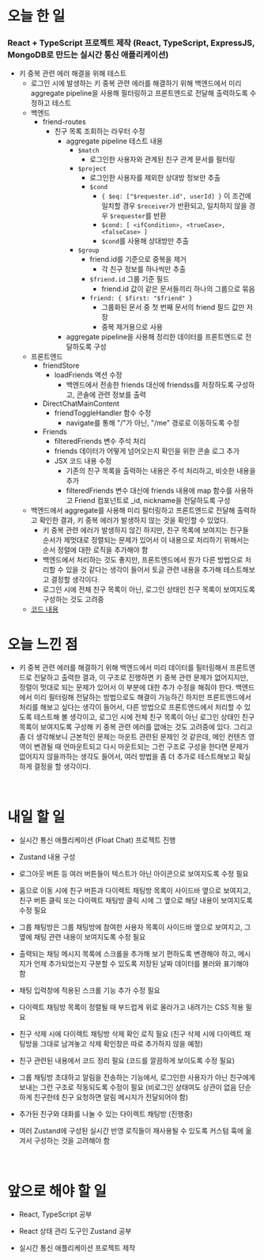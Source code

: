 # 오늘 한 일

### React + TypeScript 프로젝트 제작 (React, TypeScript, ExpressJS, MongoDB로 만드는 실시간 통신 애플리케이션)

- 키 중복 관련 에러 해결을 위해 테스트
  - 로그인 시에 발생하는 키 중복 관련 에러를 해결하기 위해 백엔드에서 미리 aggregate pipeline을 사용해 필터링하고 프론트엔드로 전달해 출력하도록 수정하고 테스트
  - 백엔드
    - friend-routes
      - 친구 목록 조회하는 라우터 수정
        - aggregate pipeline 테스트 내용
          - `$match`
            - 로그인한 사용자와 관계된 친구 관계 문서를 필터링
          - `$project`
            - 로그인한 사용자를 제외한 상대방 정보만 추출
            - `$cond`
              - `{ $eq: ["$requester.id", userId] }` 이 조건에 일치할 경우 `$receiver`가 반환되고, 일치하지 않을 경우 `$requester`를 반환
              - `$cond: [ <ifCondition>, <trueCase>, <falseCase> ]`
              - `$cond`를 사용해 상대방만 추출
          - `$group`
            - friend.id를 기준으로 중복을 제거
              - 각 친구 정보를 하나씩만 추출
            - `$friend.id` 그룹 기준 필드
              - friend.id 값이 같은 문서들끼리 하나의 그룹으로 묶음
            - `friend: { $first: "$friend" }`
              - 그룹화된 문서 중 첫 번째 문서의 friend 필드 값만 저장
              - 중복 제거용으로 사용
        - aggregate pipeline을 사용해 정리한 데이터를 프론트엔드로 전달하도록 구성
  - 프론트엔드
    - friendStore
      - loadFriends 액션 수정
        - 백엔드에서 전송한 friends 대신에 friendss를 저장하도록 구성하고, 콘솔에 관련 정보를 출력
    - DirectChatMainContent
      - friendToggleHandler 함수 수정
        - navigate를 통해 "/"가 아닌, "/me" 경로로 이동하도록 수정
    - Friends
      - filteredFriends 변수 주석 처리
      - friends 데이터가 어떻게 넘어오는지 확인을 위한 콘솔 로그 추가
      - JSX 코드 내용 수정
        - 기존의 친구 목록을 출력하는 내용은 주석 처리하고, 비슷한 내용을 추가
        - filteredFriends 변수 대신에 friends 내용에 map 함수를 사용하고 Friend 컴포넌트로 \_id, nickname을 전달하도록 구성
  - 백엔드에서 aggregate를 사용해 미리 필터링하고 프론트엔드로 전달해 출력하고 확인한 결과, 키 중복 에러가 발생하지 않는 것을 확인할 수 있었다.
    - 키 중복 관련 에러가 발생하지 않긴 하지만, 친구 목록에 보여지는 친구들 순서가 제멋대로 정렬되는 문제가 있어서 이 내용으로 처리하기 위해서는 순서 정렬에 대한 로직을 추가해야 함
    - 백엔드에서 처리하는 것도 좋지만, 프론트엔드에서 뭔가 다른 방법으로 처리할 수 있을 것 같다는 생각이 들어서 토글 관련 내용을 추가해 테스트해보고 결정할 생각이다.
    - 로그인 시에 전체 친구 목록이 아닌, 로그인 상태인 친구 목록이 보여지도록 구성하는 것도 고려중
  - [코드 내용](https://github.com/jeongsangtae/float-chat/commit/14f47c0456c5867bfbfd5b4359a9e448197aceec)

# 오늘 느낀 점

- 키 중복 관련 에러를 해결하기 위해 백엔드에서 미리 데이터를 필터링해서 프론트엔드로 전달하고 출력한 결과, 이 구조로 진행하면 키 중복 관련 문제가 없어지지만, 정렬이 멋대로 되는 문제가 있어서 이 부분에 대한 추가 수정을 해줘야 한다. 백엔드에서 미리 필터링해 전달하는 방법으로도 해결이 가능하긴 하지만 프론트엔드에서 처리를 해보고 싶다는 생각이 들어서, 다른 방법으로 프론트엔드에서 처리할 수 있도록 테스트해 볼 생각이고, 로그인 시에 전체 친구 목록이 아닌 로그인 상태인 친구 목록이 보여지도록 구성해 키 중복 관련 에러를 없애는 것도 고려중에 있다. 그리고 좀 더 생각해보니 근본적인 문제는 마운트 관련된 문제인 것 같은데, 메인 컨텐츠 영역이 변경될 때 언마운트되고 다시 마운트되는 그런 구조로 구성을 한다면 문제가 없어지지 않을까하는 생각도 들어서, 여러 방법을 좀 더 추가로 테스트해보고 확실하게 결정을 할 생각이다.

<br />

# 내일 할 일

- 실시간 통신 애플리케이션 (Float Chat) 프로젝트 진행

- Zustand 내용 구성

- 로그아웃 버튼 등 여러 버튼들이 텍스트가 아닌 아이콘으로 보여지도록 수정 필요

- 홈으로 이동 시에 친구 버튼과 다이렉트 채팅방 목록이 사이드바 옆으로 보여지고, 친구 버튼 클릭 또는 다이렉트 채팅방 클릭 시에 그 옆으로 해당 내용이 보여지도록 수정 필요

- 그룹 채팅방은 그룹 채팅방에 참여한 사용자 목록이 사이드바 옆으로 보여지고, 그 옆에 채팅 관련 내용이 보여지도록 수정 필요

- 출력되는 채팅 메시지 목록에 스크롤을 추가해 보기 편하도록 변경해야 하고, 메시지가 언제 추가되었는지 구분할 수 있도록 저장된 날짜 데이터를 불러와 표기해야 함

- 채팅 입력창에 적용된 스크롤 기능 추가 수정 필요

- 다이렉트 채팅방 목록이 정렬될 때 부드럽게 위로 올라가고 내려가는 CSS 적용 필요

- 친구 삭제 시에 다이렉트 채팅방 삭제 확인 로직 필요 (친구 삭제 시에 다이렉트 채팅방을 그대로 남겨놓고 삭제 확인창은 따로 추가하지 않을 예정)

- 친구 관련된 내용에서 코드 정리 필요 (코드를 깔끔하게 보이도록 수정 필요)

- 그룹 채팅방 초대하고 알림을 전송하는 기능에서, 로그인한 사용자가 아닌 친구에게 보내는 그런 구조로 작동되도록 수정이 필요 (비로그인 상태여도 상관이 없음 단순하게 친구한테 친구 요청하면 알림 메시지가 전달되어야 함)

- 추가된 친구와 대화를 나눌 수 있는 다이렉트 채팅방 (진행중)

- 여러 Zustand에 구성된 실시간 반영 로직들이 재사용될 수 있도록 커스텀 훅에 옮겨서 구성하는 것을 고려해야 함

<br />

# 앞으로 해야 할 일

- React, TypeScript 공부

- React 상태 관리 도구인 Zustand 공부

- 실시간 통신 애플리케이션 프로젝트 제작
